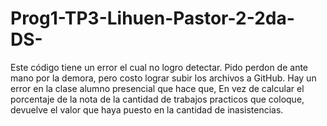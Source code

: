 # Prog1-TP3-Lihuen-Pastor-2-2da-DS-
Este código tiene un error el cual no logro detectar.
Pido perdon de ante mano por la demora, pero costo lograr subir los archivos a GitHub.
Hay un error en la clase alumno presencial que hace que,
En vez de calcular el porcentaje de la nota de la cantidad de trabajos practicos que coloque, devuelve el valor que haya puesto en la cantidad de inasistencias.
